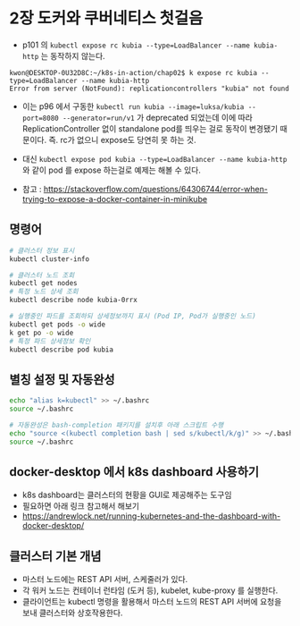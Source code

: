 # 2장 도커와 쿠버네티스 첫걸음

* p101 의 `kubectl expose rc kubia --type=LoadBalancer --name kubia-http` 는 동작하지 않는다.
```
kwon@DESKTOP-0U32D8C:~/k8s-in-action/chap02$ k expose rc kubia --type=LoadBalancer --name kubia-http
Error from server (NotFound): replicationcontrollers "kubia" not found
```
* 이는 p96 에서 구동한 `kubectl run kubia --image=luksa/kubia --port=8080 --generator=run/v1`  가 deprecated 되었는데 이에 따라 ReplicationController 없이 standalone pod를 띄우는 걸로 동작이 변경됐기 때문이다. 즉. rc가 없으니 expose도 당연히 못 하는 것.
* 대신 `kubectl expose pod kubia --type=LoadBalancer --name kubia-http` 와 같이 pod 를 expose 하는걸로 예제는 해볼 수 있다.

* 참고 : https://stackoverflow.com/questions/64306744/error-when-trying-to-expose-a-docker-container-in-minikube


## 명령어

```bash
# 클러스터 정보 표시
kubectl cluster-info

# 클러스터 노드 조회
kubectl get nodes
# 특정 노드 상세 조회
kubectl describe node kubia-0rrx

# 실행중인 파드를 조회하되 상세정보까지 표시 (Pod IP, Pod가 실행중인 노드)
kubectl get pods -o wide
k get po -o wide
# 특정 파드 상세정보 확인
kubectl describe pod kubia
```

## 별칭 설정 및 자동완성

```bash
echo "alias k=kubectl" >> ~/.bashrc
source ~/.bashrc

# 자동완성은 bash-completion 패키지를 설치후 아래 스크립트 수행
echo "source <(kubectl completion bash | sed s/kubectl/k/g)" >> ~/.bashrc
source ~/.bashrc
```

## docker-desktop 에서 k8s dashboard 사용하기

* k8s dashboard는 클러스터의 현황을 GUI로 제공해주는 도구임
* 필요하면 아래 링크 참고해서 해보기
* https://andrewlock.net/running-kubernetes-and-the-dashboard-with-docker-desktop/

## 클러스터 기본 개념

* 마스터 노드에는 REST API 서버, 스케줄러가 있다.
* 각 워커 노드는 컨테이너 런타임 (도커 등), kubelet, kube-proxy 를 실행한다.
* 클라이언트는 kubectl 명령을 활용해서 마스터 노드의 REST API 서버에 요청을 보내 클러스터와 상호작용한다.